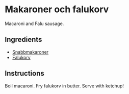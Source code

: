 # Makaroner och falukorv

Macaroni and Falu sausage.

## Ingredients

- [Snabbmakaroner](./Pantry#snabbmakaroner)
- [Falukorv](https://en.wikipedia.org/wiki/Falukorv)

## Instructions

Boil macaroni. Fry falukorv in butter. Serve with ketchup!
